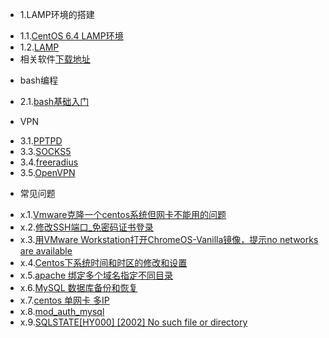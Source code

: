 * 1.LAMP环境的搭建
 - 1.1.[CentOS 6.4 LAMP环境](1.1.md)
 - 1.2.[LAMP](1.2.md)
 - 相关软件[下载地址](0.0.md)
* bash编程
 - 2.1.[bash基础入门](2.1.md)
* VPN
 - 3.1.[PPTPD](3.1.md)
 - 3.3.[SOCKS5](3.3.md)
 - 3.4.[freeradius](3.4.md)
 - 3.5.[OpenVPN](3.5.md)
* 常见问题
 - x.1.[Vmware克隆一个centos系统但网卡不能用的问题](x.1.md)
 - x.2.[修改SSH端口_免密码证书登录](x.2.md)
 - x.3.[用VMware Workstation打开ChromeOS-Vanilla镜像，提示no networks are available](x.3.md)
 - x.4.[Centos下系统时间和时区的修改和设置](x.4.md)
 - x.5.[apache 绑定多个域名指定不同目录](x.5.md)
 - x.6.[MySQL 数据库备份和恢复](x.6.md)
 - x.7.[centos 单网卡 多IP](x.7.md)
 - x.8.[mod_auth_mysql](x.8.md)
 - x.9.[SQLSTATE[HY000] [2002] No such file or directory](x.9.md)
